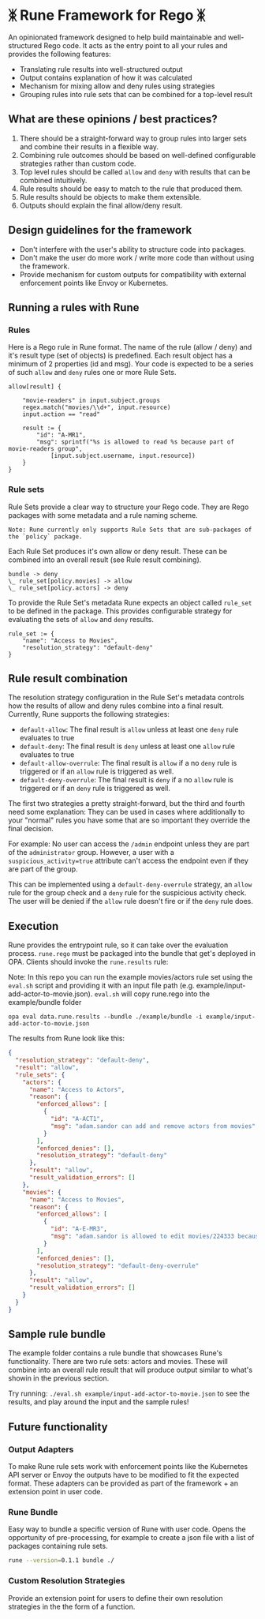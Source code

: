 # ᛤ Rune Framework for Rego ᛤ

An opinionated framework designed to help build maintainable and well-structured Rego code.
It acts as the entry point to all your rules and provides the following features:
* Translating rule results into well-structured output
* Output contains explanation of how it was calculated
* Mechanism for mixing allow and deny rules using strategies
* Grouping rules into rule sets that can be combined for a top-level result

## What are these opinions / best practices?

1. There should be a straight-forward way to group rules into larger sets and combine their results in a flexible way.
2. Combining rule outcomes should be based on well-defined configurable strategies rather than custom code.
3. Top level rules should be called `allow` and `deny` with results that can be combined intuitively.
4. Rule results should be easy to match to the rule that produced them.
5. Rule results should be objects to make them extensible.
6. Outputs should explain the final allow/deny result.

## Design guidelines for the framework

* Don't interfere with the user's ability to structure code into packages.
* Don't make the user do more work / write more code than without using the framework.
* Provide mechanism for custom outputs for compatibility with external enforcement points like Envoy or Kubernetes.

## Running a rules with Rune

### Rules

Here is a Rego rule in Rune format. The name of the rule (allow / deny) and it's result type (set of objects) 
is predefined. Each result object has a minimum of 2 properties (id and msg).
Your code is expected to be a series of such `allow` and `deny` rules one or more Rule Sets.

```rego
allow[result] {

    "movie-readers" in input.subject.groups
    regex.match("movies/\\d+", input.resource)
    input.action == "read"

    result := {
    	"id": "A-MR1",
        "msg": sprintf("%s is allowed to read %s because part of movie-readers group",
        	[input.subject.username, input.resource])
    }
}
```

### Rule sets

Rule Sets provide a clear way to structure your Rego code. They are Rego packages with some metadata and a rule
naming scheme.

```text
Note: Rune currently only supports Rule Sets that are sub-packages of the `policy` package.
```

Each Rule Set produces it's own allow or deny result. These can be combined into an overall result 
(see Rule result combining).

```text
bundle -> deny
\_ rule_set[policy.movies] -> allow 
\_ rule_set[policy.actors] -> deny
```

To provide the Rule Set's metadata Rune expects an object called `rule_set` to be defined in the package.
This provides configurable strategy for evaluating the sets of `allow` and `deny` results.
```rego
rule_set := {
	"name": "Access to Movies",
	"resolution_strategy": "default-deny"
}
```

## Rule result combination

The resolution strategy configuration in the Rule Set's metadata controls how the results of allow and deny rules combine
into a final result. Currently, Rune supports the following strategies:

* `default-allow`: The final result is `allow` unless at least one `deny` rule evaluates to true
* `default-deny`: The final result is `deny` unless at least one `allow` rule evaluates to true
* `default-allow-overrule`: The final result is `allow` if a no `deny` rule is triggered or if an `allow` rule is 
triggered as well.
* `default-deny-overrule`: The final result is `deny` if a no `allow` rule is triggered or if an `deny` rule is
  triggered as well.

The first two strategies a pretty straight-forward, but the third and fourth need some explanation: They can be used
in cases where additionally to your "normal" rules you have some that are so important they override the final decision.

For example: No user can access the `/admin` endpoint unless they are part of the `administrator` group. However,
a user with a `suspicious_activity=true` attribute can't access the endpoint even if they are part of the group. 

This can be implemented using a `default-deny-overrule` strategy, an `allow` rule for the group check 
and a `deny` rule for the suspicious activity check. The user will be denied if the `allow` rule doesn't 
fire or if the `deny` rule does.

## Execution

Rune provides the entrypoint rule, so it can take over the evaluation process. `rune.rego` must be packaged into
the bundle that get's deployed in OPA. Clients should invoke the `rune.results` rule:

Note: In this repo you can run the example movies/actors rule set using the `eval.sh` script and providing it with an
input file path (e.g. example/input-add-actor-to-movie.json). `eval.sh` will copy rune.rego into the example/bundle
folder

```shell
opa eval data.rune.results --bundle ./example/bundle -i example/input-add-actor-to-movie.json
```

The results from Rune look like this:
```json
{
  "resolution_strategy": "default-deny",
  "result": "allow",
  "rule_sets": {
    "actors": {
      "name": "Access to Actors",
      "reason": {
        "enforced_allows": [
          {
            "id": "A-ACT1",
            "msg": "adam.sandor can add and remove actors from movies"
          }
        ],
        "enforced_denies": [],
        "resolution_strategy": "default-deny"
      },
      "result": "allow",
      "result_validation_errors": []
    },
    "movies": {
      "name": "Access to Movies",
      "reason": {
        "enforced_allows": [
          {
            "id": "A-E-MR3",
            "msg": "adam.sandor is allowed to edit movies/224333 because part of movie-editors group"
          }
        ],
        "enforced_denies": [],
        "resolution_strategy": "default-deny-overrule"
      },
      "result": "allow",
      "result_validation_errors": []
    }
  }
}
```

## Sample rule bundle

The example folder contains a rule bundle that showcases Rune's functionality. There are two rule sets: actors and movies. 
These will combine into an overall rule result that will produce output similar to what's showin in the previous section.

Try running: `./eval.sh example/input-add-actor-to-movie.json` to see the results, and play around the input and the sample
rules!


## Future functionality

### Output Adapters
To make Rune rule sets work with enforcement points like the Kubernetes API server or Envoy the outputs have to be
modified to fit the expected format. These adapters can be provided as part of the framework + an extension point in
user code.

### Rune Bundle
Easy way to bundle a specific version of Rune with user code. Opens the opportunity of pre-processing, for example
to create a json file with a list of packages containing rule sets.

```bash
rune --version=0.1.1 bundle ./
```

### Custom Resolution Strategies

Provide an extension point for users to define their own resolution strategies in the the form of a function.